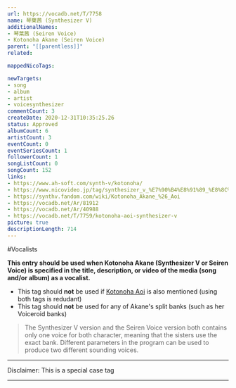 ```yaml
---
url: https://vocadb.net/T/7758
name: 琴葉茜 (Synthesizer V)
additionalNames: 
- 琴葉茜 (Seiren Voice)
- Kotonoha Akane (Seiren Voice)
parent: "[[parentless]]"
related:

mappedNicoTags:

newTargets:
- song
- album
- artist
- voicesynthesizer
commentCount: 3
createDate: 2020-12-31T10:35:25.26
status: Approved
albumCount: 6
artistCount: 3
eventCount: 0
eventSeriesCount: 1
followerCount: 1
songListCount: 0
songCount: 152
links: 
- https://www.ah-soft.com/synth-v/kotonoha/
- https://www.nicovideo.jp/tag/synthesizer_v_%E7%90%B4%E8%91%89_%E8%8C%9C%E3%83%BB%E8%91%B5
- https://synthv.fandom.com/wiki/Kotonoha_Akane_%26_Aoi
- https://vocadb.net/Ar/81912
- https://vocadb.net/Ar/40988
- https://vocadb.net/T/7759/kotonoha-aoi-synthesizer-v
picture: true
descriptionLength: 714
---
```


#Vocalists

**This entry should be used when Kotonoha Akane (Synthesizer V or Seiren Voice) is specified in the title, description, or video of the media (song and/or album) as a vocalist.**

- This tag should **not** be used if [Kotonoha Aoi](https://vocadb.net/T/7759/kotonoha-aoi-synthesizer-v) is also mentioned (using both tags is redudant)
- This tag should **not** be used for any of Akane's split banks (such as her Voiceroid banks)

>The Synthesizer V version and the Seiren Voice version both contains only one voice for both character, meaning that the sisters use the exact bank.
Different parameters in the program can be used to produce two different sounding voices.

___

Disclaimer: This is a special case tag

---

